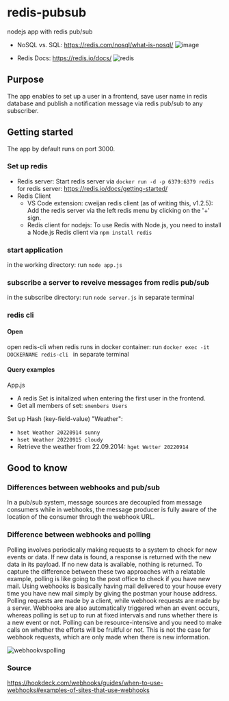 # redis-pubsub

nodejs app with redis pub/sub

- NoSQL vs. SQL: https://redis.com/nosql/what-is-nosql/
![image](https://user-images.githubusercontent.com/35842490/225006876-6f4cdf23-b108-43c3-ae0f-617193cd1176.png)

- Redis Docs: https://redis.io/docs/
![redis](https://github.com/18Dominik/redis-pubsub/assets/35842490/a9d35c50-ef66-4dc4-89c6-9804160407c1)


## Purpose
The app enables to set up a user in a frontend, save user name in redis database and publish a notification message via redis pub/sub to any subscriber. 

## Getting started
The app by default runs on port 3000.
### Set up redis

- Redis server: Start redis server via `docker run -d -p 6379:6379 redis` for redis server: https://redis.io/docs/getting-started/ 
- Redis Client
    - VS Code extension: cweijan redis client (as of writing this, v1.2.5): Add the redis server via the left redis menu by clicking on the '+' sign.
    - Redis client for nodejs: To use Redis with Node.js, you need to install a Node.js Redis client via `npm install redis`

### start application
in the working directory: run `node app.js` 
### subscribe a server to reveive messages from redis pub/sub
in the subscribe directory: run `node server.js` in separate terminal
### redis cli 
#### Open 
open redis-cli when redis runs in docker container: run `docker exec -it DOCKERNAME redis-cli ` in separate terminal
#### Query examples
App.js
- A redis Set is initalized when entering the first user in the frontend. 
- Get all members of set: `smembers Users`


Set up Hash (key-field-value) "Weather": 
- `hset Weather 20220914 sunny`
- `hset Weather 20220915 cloudy`
- Retrieve the weather from 22.09.2014: `hget Wetter 20220914`

## Good to know
### Differences between webhooks and pub/sub
In a pub/sub system, message sources are decoupled from message consumers while in webhooks, the message producer is fully aware of the location of the consumer through the webhook URL.
### Difference between webhooks and polling
Polling involves periodically making requests to a system to check for new events or data. If new data is found, a response is returned with the new data in its payload. If no new data is available, nothing is returned.
To capture the difference between these two approaches with a relatable example, polling is like going to the post office to check if you have new mail. Using webhooks is basically having mail delivered to your house every time you have new mail simply by giving the postman your house address.
Polling requests are made by a client, while webhook requests are made by a server. Webhooks are also automatically triggered when an event occurs, whereas polling is set up to run at fixed intervals and runs whether there is a new event or not.
Polling can be resource-intensive and you need to make calls on whether the efforts will be fruitful or not. This is not the case for webhook requests, which are only made when there is new information.

![webhookvspolling](https://github.com/18Dominik/redis-pubsub/assets/35842490/e23d49ea-f8e5-4111-a8ae-68175bf17ed4)

### Source
https://hookdeck.com/webhooks/guides/when-to-use-webhooks#examples-of-sites-that-use-webhooks


